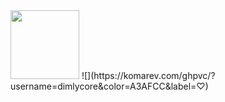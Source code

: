 <img src="https://i.ibb.co/W470zKcJ/7463d78d184c43bb878ee9b63d5e8652.gif" width="110">
![](https://komarev.com/ghpvc/?username=dimlycore&color=A3AFCC&label=♡)


<!--
**dimlycore/dimlycore** is a ✨ _special_ ✨ repository because its `README.md` (this file) appears on your GitHub profile.

Here are some ideas to get you started:

- 🔭 I’m currently working on ...
- 🌱 I’m currently learning ...
- 👯 I’m looking to collaborate on ...
- 🤔 I’m looking for help with ...
- 💬 Ask me about ...
- 📫 How to reach me: ...
- 😄 Pronouns: ...
- ⚡ Fun fact: ...
-->
